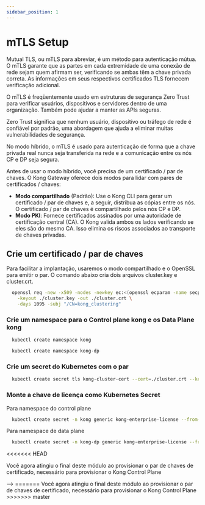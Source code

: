 ```yaml
---
sidebar_position: 1
---
```


# mTLS Setup
Mutual TLS, ou mTLS para abreviar, é um método para autenticação mútua. O mTLS garante que as partes em cada extremidade de uma conexão de rede sejam quem afirmam ser, verificando se ambas têm a chave privada correta. As informações em seus respectivos certificados TLS fornecem verificação adicional.

O mTLS é freqüentemente usado em estruturas de segurança Zero Trust para verificar usuários, dispositivos e servidores dentro de uma organização. Também pode ajudar a manter as APIs seguras.

Zero Trust significa que nenhum usuário, dispositivo ou tráfego de rede é confiável por padrão, uma abordagem que ajuda a eliminar muitas vulnerabilidades de segurança.

No modo híbrido, o mTLS é usado para autenticação de forma que a chave privada real nunca seja transferida na rede e a comunicação entre os nós CP e DP seja segura.

Antes de usar o modo híbrido, você precisa de um certificado / par de chaves. O Kong Gateway oferece dois modos para lidar com pares de certificados / chaves:

 - **Modo compartilhado** (Padrão): Use o Kong CLI para gerar um certificado / par de chaves e, a seguir, distribua as cópias entre os nós. O certificado / par de chaves é compartilhado pelos nós CP e DP.
 - **Modo PKI**: Fornece certificados assinados por uma autoridade de certificação central (CA). O Kong valida ambos os lados verificando se eles são do mesmo CA. Isso elimina os riscos associados ao transporte de chaves privadas.

## Crie um certificado / par de chaves
Para facilitar a implantação, usaremos o modo compartilhado e o OpenSSL para emitir o par. O comando abaixo cria dois arquivos cluster.key e cluster.crt.

```bash
  openssl req -new -x509 -nodes -newkey ec:<(openssl ecparam -name secp384r1) \
    -keyout ./cluster.key -out ./cluster.crt \
    -days 1095 -subj "/CN=kong_clustering"
```

### Crie um namespace para o Control plane kong e os Data Plane kong
```bash
  kubectl create namespace kong
```

```bash
  kubectl create namespace kong-dp
```

### Crie um secret do Kubernetes com o par
```bash
  kubectl create secret tls kong-cluster-cert --cert=./cluster.crt --key=./cluster.key -n kong
```

### Monte a chave de licença como Kubernetes Secret
Para namespace do control plane
```bash
  kubectl create secret -n kong generic kong-enterprise-license --from-file=license=./license.json
```

Para namespace de data plane
```bash
  kubectl create secret -n kong-dp generic kong-enterprise-license --from-file=license=./license.json
```

<<<<<<< HEAD
<p>
  Você agora atingiu o final deste módulo ao provisionar o par de chaves de certificado, necessário para provisionar o Kong Control Plane
</p> -->
=======
Você agora atingiu o final deste módulo ao provisionar o par de chaves de certificado, necessário para provisionar o Kong Control Plane
>>>>>>> master
